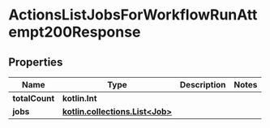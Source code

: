
# ActionsListJobsForWorkflowRunAttempt200Response

## Properties
Name | Type | Description | Notes
------------ | ------------- | ------------- | -------------
**totalCount** | **kotlin.Int** |  | 
**jobs** | [**kotlin.collections.List&lt;Job&gt;**](Job.md) |  | 



